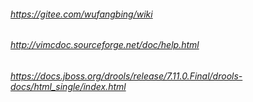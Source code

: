 ###### https://gitee.com/wufangbing/wiki
###### http://vimcdoc.sourceforge.net/doc/help.html
###### https://docs.jboss.org/drools/release/7.11.0.Final/drools-docs/html_single/index.html
